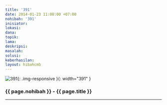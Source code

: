 ```yaml
---
title: '391'
date: 2014-01-23 11:08:00 +07:00
nohibah: '391'
inisiator: 
lokasi: 
dana: 
topik: 
lama: 
deskripsi: 
masalah: 
solusi: 
keberhasilan: 
layout: hibahcmb
---
```


![391](/static/img/hibahcmb/391.png){: .img-responsive }{: width="391" }

### {{ page.nohibah }} - {{ page.title }}

---
